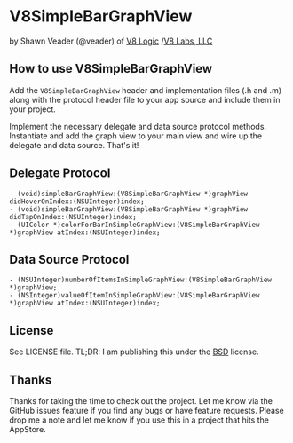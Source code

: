 V8SimpleBarGraphView
====================

by Shawn Veader (@veader) of
[V8 Logic](http://v8logic.com) /[V8 Labs, LLC](http://v8labs.com)

How to use V8SimpleBarGraphView
---------------------------------
Add the `V8SimpleBarGraphView` header and implementation files (.h and .m)
along with the protocol header file to your app source and include them in
your project.

Implement the necessary delegate and data source protocol methods.
Instantiate and add the graph view to your main view and wire up the delegate
and data source. That's it!

Delegate Protocol
----------------
    - (void)simpleBarGraphView:(V8SimpleBarGraphView *)graphView didHoverOnIndex:(NSUInteger)index;
    - (void)simpleBarGraphView:(V8SimpleBarGraphView *)graphView didTapOnIndex:(NSUInteger)index;
    - (UIColor *)colorForBarInSimpleGraphView:(V8SimpleBarGraphView *)graphView atIndex:(NSUInteger)index;

Data Source Protocol
-------------------
    - (NSUInteger)numberOfItemsInSimpleGraphView:(V8SimpleBarGraphView *)graphView;
    - (NSInteger)valueOfItemInSimpleGraphView:(V8SimpleBarGraphView *)graphView atIndex:(NSUInteger)index;


License
-------
See LICENSE file. TL;DR: I am publishing this under the
[BSD](http://en.wikipedia.org/wiki/BSD_licenses) license.

Thanks
------
Thanks for taking the time to check out the project. Let me know via the
GitHub issues feature if you find any bugs or have feature requests. Please
drop me a note and let me know if you use this in a project that hits the
AppStore.
